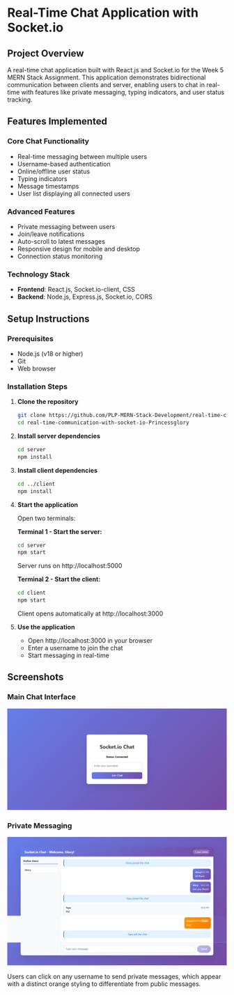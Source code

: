 # Real-Time Chat Application with Socket.io

## Project Overview

A real-time chat application built with React.js and Socket.io for the Week 5 MERN Stack Assignment. This application demonstrates bidirectional communication between clients and server, enabling users to chat in real-time with features like private messaging, typing indicators, and user status tracking.

## Features Implemented

### Core Chat Functionality
- Real-time messaging between multiple users
- Username-based authentication
- Online/offline user status
- Typing indicators
- Message timestamps
- User list displaying all connected users

### Advanced Features
- Private messaging between users
- Join/leave notifications
- Auto-scroll to latest messages
- Responsive design for mobile and desktop
- Connection status monitoring

### Technology Stack
- **Frontend**: React.js, Socket.io-client, CSS
- **Backend**: Node.js, Express.js, Socket.io, CORS

## Setup Instructions

### Prerequisites
- Node.js (v18 or higher)
- Git
- Web browser

### Installation Steps

1. **Clone the repository**
   ```bash
   git clone https://github.com/PLP-MERN-Stack-Development/real-time-communication-with-socket-io-Princessglory.git
   cd real-time-communication-with-socket-io-Princessglory
   ```

2. **Install server dependencies**
   ```bash
   cd server
   npm install
   ```

3. **Install client dependencies**
   ```bash
   cd ../client
   npm install
   ```

4. **Start the application**

   Open two terminals:

   **Terminal 1 - Start the server:**
   ```bash
   cd server
   npm start
   ```
   Server runs on http://localhost:5000

   **Terminal 2 - Start the client:**
   ```bash
   cd client
   npm start
   ```
   Client opens automatically at http://localhost:3000

5. **Use the application**
   - Open http://localhost:3000 in your browser
   - Enter a username to join the chat
   - Start messaging in real-time

## Screenshots

### Main Chat Interface
![Main Chat Interface](screenshots/Front%20page.png)

### Private Messaging
![Private Messaging](screenshots/users%20page.png)

Users can click on any username to send private messages, which appear with a distinct orange styling to differentiate from public messages.

